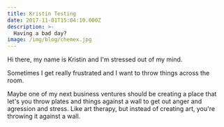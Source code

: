 ```yaml
---
title: Kristin Testing
date: 2017-11-01T15:04:10.000Z
description: >-
  Having a bad day?
image: /img/blog/chemex.jpg
---
```


Hi there, my name is Kristin and I'm stressed out of my mind.

Sometimes I get really frustrated and I want to throw things across the room. 

Maybe one of my next business ventures should be creating a place that let's you throw plates and things against a wall to get out anger and agression and stress. 
Like art therapy, but instead of creating art, you're throwing it against a wall. 
